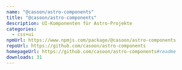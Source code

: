 ```yaml
---
name: "@casoon/astro-components"
title: "@casoon/astro-components"
description: UI-Komponenten für Astro-Projekte
categories:
  - css+ui
npmUrl: https://www.npmjs.com/package/@casoon/astro-components
repoUrl: https://github.com/casoon/astro-components
homepageUrl: https://github.com/casoon/astro-components#readme
downloads: 31
---
```

